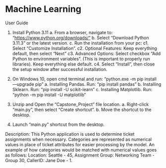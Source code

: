# Machine Learning
 
User Guide
1.	Install Python 3.11
  a.	  From a browser, navigate to: “https://www.python.org/downloads/“
  b.	  Select “Download Python 3.11.3” or the latest version.
  c.	  Run the installation from your pc: 
	c1.	Select “Customize Installation”.
	c2.	Optional Features: Keep everything default, then select “Next” 
	c3.	Advanced Options: Select checkbox “Add Python to environment variables”. (This is important to properly run libraries). Keep everything else default.
	c4.	Select “Install”, then close the setup window after successful installation.

2.	On Windows 10, open cmd terminal and run: “python.exe -m pip install —upgrade pip”
  a.	  Installing Pandas. Run: “pip install pandas”
  b.	  Installing Sklearn. Run: “pip install -U scikit-learn” 
  c.	  Installing Matplotlib. Run: “python -m pip install -U matplotlib“
3.	Unzip and Open the “Capstone_Project” file location.
  a.	  Right-click “main.py”, then select “Create shortcut”.
  b.	  Move the shortcut to the desktop.
4.	Launch “main.py” shortcut from the desktop.

Description: 
	This Python application is used to determine ticket assignments when necessary. Categories are represented as numerical values in place of ticket 
attributes for easier processing by the model. An example of how categories would be matched with numerical 
values goes as follows: Location: Seattle - 45, Assignment Group: Networking Team - Group 30, CallerID: Jane Doe - 1. 
